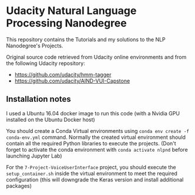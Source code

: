 # Udacity Natural Language Processing Nanodegree

This repository contains the Tutorials and my solutions to the NLP Nanodegree's Projects.

Original source code retrieved from Udacity online environments and from the following Udacity repository:
- https://github.com/udacity/hmm-tagger
- https://github.com/udacity/AIND-VUI-Capstone


## Installation notes

I used a Ubuntu 16.04 docker image to run this code (with a Nvidia GPU installed on the Ubuntu Docker host)

You should create a Conda Virtual environments using `conda env create -f conda-env.yml` command. Normally the created virtual environment should contain all the required Python libraries to execute the projects. (Don't forget to activate the conda environment with `conda activate nlpnd` before launching Jupyter Lab)

For the `7-Project-VoiceUserInterface` project, you should execute the `setup_container.sh` inside the virtual environment to meet the required configuration (this will downgrade the Keras version and install additional packages)